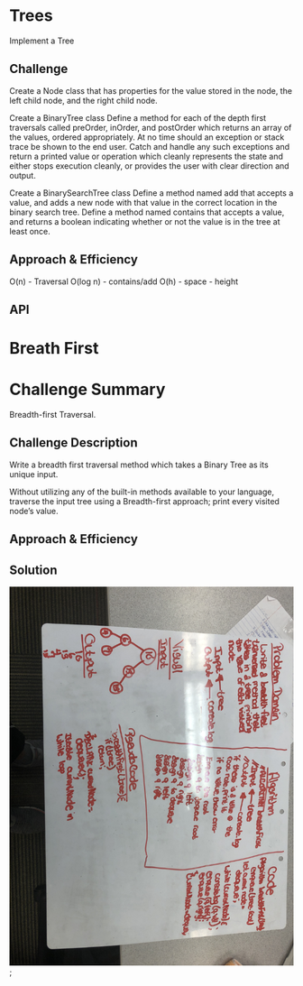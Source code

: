 # Trees
Implement a Tree


## Challenge
Create a Node class that has properties for the value stored in the node, the left child node, and the right child node.

Create a BinaryTree class
Define a method for each of the depth first traversals called preOrder, inOrder, and postOrder which returns an array of the values, ordered appropriately.
At no time should an exception or stack trace be shown to the end user. Catch and handle any such exceptions and return a printed value or operation which cleanly represents the state and either stops execution cleanly, or provides the user with clear direction and output.

Create a BinarySearchTree class
Define a method named add that accepts a value, and adds a new node with that value in the correct location in the binary search tree.
Define a method named contains that accepts a value, and returns a boolean indicating whether or not the value is in the tree at least once.

## Approach & Efficiency
O(n) - Traversal
O(log n) - contains/add
O(h) - space - height 

## API
<!-- Description of each method publicly available in each of your trees -->




# Breath First

# Challenge Summary
Breadth-first Traversal.

## Challenge Description
Write a breadth first traversal method which takes a Binary Tree as its unique input. 

Without utilizing any of the built-in methods available to your language, traverse the input tree using a Breadth-first approach; print every visited node’s value.

## Approach & Efficiency
<!-- What approach did you take? Why? What is the Big O space/time for this approach? -->

## Solution
![Whiteboard 17](./assets/CC-17.JPG);
